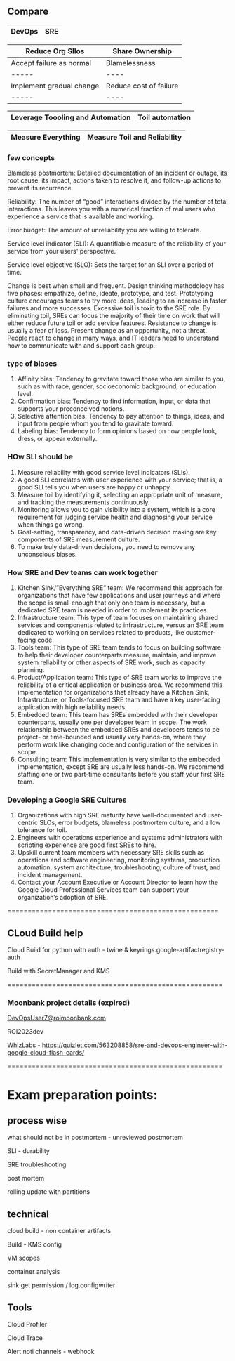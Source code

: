 
## Compare

| DevOps | SRE |
| -----  |---- |

| Reduce Org SIlos	| Share Ownership | 
| -----  |---- |
| Accept failure as normal	| Blamelessness | 
| -----  |---- |
| Implement gradual change	| Reduce cost of failure | 
| -----  |---- |

| Leverage Toooling and Automation	| 	Toil automation | 
| -----  |---- |

| Measure Everything | Measure Toil and Reliability | 
| -----  |---- |



### few concepts
Blameless postmortem: Detailed documentation of an incident or outage, its root cause, its impact, actions taken to resolve it, and follow-up actions to prevent its recurrence.

Reliability: The number of “good” interactions divided by the number of total interactions. This leaves you with a numerical fraction of real users who experience a service that is available and working.

Error budget: The amount of unreliability you are willing to tolerate.

Service level indicator (SLI): A quantifiable measure of the reliability of your service from your users' perspective.

Service level objective (SLO): Sets the target for an SLI over a period of time.






Change is best when small and frequent.
Design thinking methodology has five phases: empathize, define, ideate, prototype, and test.
Prototyping culture encourages teams to try more ideas, leading to an increase in faster failures and more successes.
Excessive toil is toxic to the SRE role.
By eliminating toil, SREs can focus the majority of their time on work that will either reduce future toil or add service features.
Resistance to change is usually a fear of loss.
Present change as an opportunity, not a threat.
People react to change in many ways, and IT leaders need to understand how to communicate with and support each group.


### type of biases
1. Affinity bias: Tendency to gravitate toward those who are similar to you, such as with race, gender, socioeconomic background, or education level.
2. Confirmation bias: Tendency to find information, input, or data that supports your preconceived notions.
3. Selective attention bias: Tendency to pay attention to things, ideas, and input from people whom you tend to gravitate toward.
4. Labeling bias: Tendency to form opinions based on how people look, dress, or appear externally.


### HOw SLI should be
1. Measure reliability with good service level indicators (SLIs).
2. A good SLI correlates with user experience with your service; that is, a good SLI tells you when users are happy or unhappy.
3. Measure toil by identifying it, selecting an appropriate unit of measure, and tracking the measurements continuously.
4. Monitoring allows you to gain visibility into a system, which is a core requirement for judging service health and diagnosing your service when things go wrong.
5. Goal-setting, transparency, and data-driven decision making are key components of SRE measurement culture.
6. To make truly data-driven decisions, you need to remove any unconscious biases.




### How SRE and Dev teams can work together
1. Kitchen Sink/”Everything SRE” team: We recommend this approach for organizations that have few applications and user journeys and where the scope is small enough that only one team is necessary, but a dedicated SRE team is needed in order to implement its practices.
2. Infrastructure team: This type of team focuses on maintaining shared services and components related to infrastructure, versus an SRE team dedicated to working on services related to products, like customer-facing code.
3. Tools team: This type of SRE team tends to focus on building software to help their developer counterparts measure, maintain, and improve system reliability or other aspects of SRE work, such as capacity planning.
4. Product/Application team: This type of SRE team works to improve the reliability of a critical application or business area. We recommend this implementation for organizations that already have a Kitchen Sink, Infrastructure, or Tools-focused SRE team and have a key user-facing application with high reliability needs.
5. Embedded team: This team has SREs embedded with their developer counterparts, usually one per developer team in scope. The work relationship between the embedded SREs and developers tends to be project- or time-bounded and usually very hands-on, where they perform work like changing code and configuration of the services in scope.
6. Consulting team: This implementation is very similar to the embedded implementation, except SRE are usually less hands-on. We recommend staffing one or two part-time consultants before you staff your first SRE team.



### Developing a Google SRE Cultures
1. Organizations with high SRE maturity have well-documented and user-centric SLOs, error budgets, blameless postmortem culture, and a low tolerance for toil.
2. Engineers with operations experience and systems administrators with scripting experience are good first SREs to hire.
3. Upskill current team members with necessary SRE skills such as operations and software engineering, monitoring systems, production automation, system architecture, troubleshooting, culture of trust, and incident management.
4. Contact your Account Executive or Account Director to learn how the Google Cloud Professional Services team can support your organization’s adoption of SRE.




====================================================
## CLoud Build help
Cloud Build for python with auth - twine & keyrings.google-artifactregistry-auth

Build with SecretManager and KMS

=====================================================

### Moonbank project details (expired)

DevOpsUser7@roimoonbank.com

ROI2023dev

WhizLabs - https://quizlet.com/563208858/sre-and-devops-engineer-with-google-cloud-flash-cards/

=====================================================

# Exam preparation points:

## process wise
what should not be in postmortem - unreviewed postmortem

SLI - durability

SRE troubleshooting

post mortem

rolling update with partitions



## technical 
cloud build -  non container artifacts

Build - KMS config

VM scopes

container analysis

sink.get permission / log.configwriter



## Tools
Cloud Profiler

Cloud Trace

Alert noti channels - webhook




